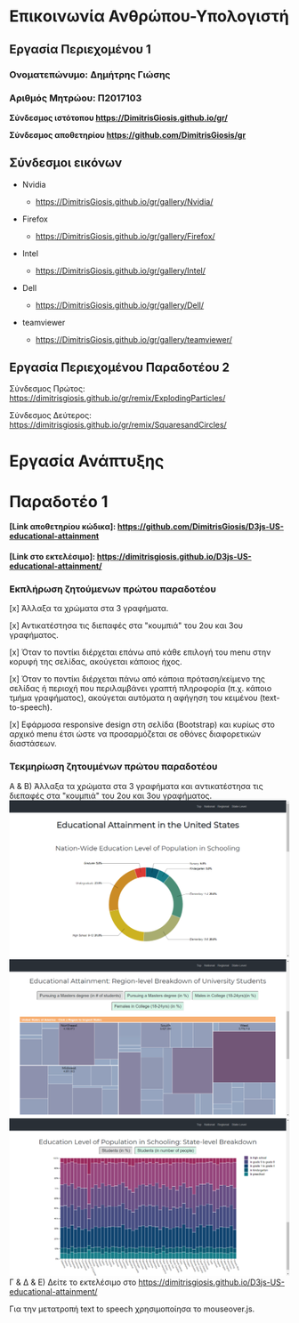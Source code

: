 # Επικοινωνία Ανθρώπου-Υπολογιστή
## Εργασία Περιεχομένου 1
### Ονοματεπώνυμο: Δημήτρης Γιώσης
### Αριθμός Μητρώου: Π2017103

**Σύνδεσμος ιστότοπου https://DimitrisGiosis.github.io/gr/**

**Σύνδεσμος αποθετηρίου https://github.com/DimitrisGiosis/gr**


## Σύνδεσμοι εικόνων

* Nvidia

  * https://DimitrisGiosis.github.io/gr/gallery/Nvidia/

* Firefox

  * https://DimitrisGiosis.github.io/gr/gallery/Firefox/

* Intel

  * https://DimitrisGiosis.github.io/gr/gallery/Intel/

* Dell

  * https://DimitrisGiosis.github.io/gr/gallery/Dell/

* teamviewer

  * https://DimitrisGiosis.github.io/gr/gallery/teamviewer/
  
## Εργασία Περιεχομένου Παραδοτέου 2

Σύνδεσμος Πρώτος: https://dimitrisgiosis.github.io/gr/remix/ExplodingParticles/

Σύνδεσμος Δεύτερος: https://dimitrisgiosis.github.io/gr/remix/SquaresandCircles/


# Εργασία Ανάπτυξης 
# Παραδοτέο 1 

#### [Link αποθετηρίου κώδικα]: https://github.com/DimitrisGiosis/D3js-US-educational-attainment
#### [Link στο εκτελέσιμο]: https://dimitrisgiosis.github.io/D3js-US-educational-attainment/

### Εκπλήρωση ζητούμενων πρώτου παραδοτέου

[x] Άλλαξα τα χρώματα στα 3 γραφήματα.

[x] Αντικατέστησα τις διεπαφές στα "κουμπιά" του 2ου και 3ου γραφήματος.

[x] Όταν το ποντίκι διέρχεται επάνω από κάθε επιλογή του menu στην κορυφή της σελίδας, ακούγεται κάποιος ήχος.

[x] Όταν το ποντίκι διέρχεται πάνω από κάποια πρόταση/κείμενο της σελίδας ή περιοχή που περιλαμβάνει γραπτή πληροφορία (π.χ. κάποιο τμήμα     γραφήματος), ακούγεται αυτόματα η αφήγηση του κειμένου (text-to-speech).

[x] Εφάρμοσα responsive design στη σελίδα (Bootstrap) και κυρίως στο αρχικό menu έτσι ώστε να προσαρμόζεται σε οθόνες διαφορετικών διαστάσεων.

### Τεκμηρίωση ζητουμένων πρώτου παραδοτέου

Α & B) Άλλαξα τα χρώματα στα 3 γραφήματα και αντικατέστησα τις διεπαφές στα "κουμπιά" του 2ου και 3ου γραφήματος.
![Screenshot](firstscreen.png)
![Screenshot](secondscreen.png)
![Screenshot](thirdscreen.png)
Γ & Δ & Ε) Δείτε το εκτελέσιμο στο https://dimitrisgiosis.github.io/D3js-US-educational-attainment/

Για την μετατροπή text to speech χρησιμοποίησα το mouseover.js.
